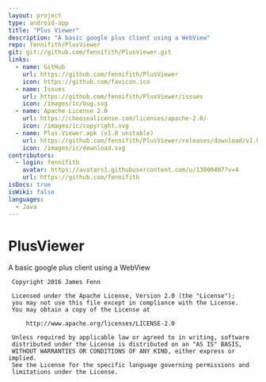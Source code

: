 ```yaml
---
layout: project
type: android-app
title: "Plus Viewer"
description: "A basic google plus client using a WebView"
repo: fennifith/PlusViewer
git: git://github.com/fennifith/PlusViewer.git
links:
  - name: GitHub
    url: https://github.com/fennifith/PlusViewer
    icon: https://github.com/favicon.ico
  - name: Issues
    url: https://github.com/fennifith/PlusViewer/issues
    icon: /images/ic/bug.svg
  - name: Apache License 2.0
    url: https://choosealicense.com/licenses/apache-2.0/
    icon: /images/ic/copyright.svg
  - name: Plus.Viewer.apk (v1.0 unstable)
    url: https://github.com/fennifith/PlusViewer/releases/download/v1.0/Plus.Viewer.apk
    icon: /images/ic/download.svg
contributors:
  - login: fennifith
    avatar: https://avatars1.githubusercontent.com/u/13000407?v=4
    url: https://github.com/fennifith
isDocs: true
isWiki: false
languages:
  - Java
---
```


# PlusViewer
A basic google plus client using a WebView

     Copyright 2016 James Fenn

     Licensed under the Apache License, Version 2.0 (the "License");
     you may not use this file except in compliance with the License.
     You may obtain a copy of the License at

         http://www.apache.org/licenses/LICENSE-2.0

     Unless required by applicable law or agreed to in writing, software
     distributed under the License is distributed on an "AS IS" BASIS,
     WITHOUT WARRANTIES OR CONDITIONS OF ANY KIND, either express or implied.
     See the License for the specific language governing permissions and
     limitations under the License.
